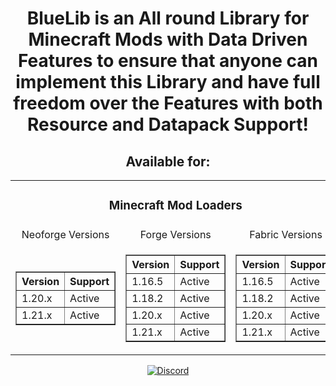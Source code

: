 <h1 align="center">BlueLib is an All round Library for Minecraft Mods with Data Driven Features to ensure that anyone can implement this Library and have full freedom over the Features with both Resource and Datapack Support!</h1>
<h2 align="center">Available for:</h2>
<table align="center">
  <tr>
    <td colspan="3" align="center"> <h3>Minecraft Mod Loaders</h3></td>
  </tr>
  <tr>
    <td align="center">Neoforge Versions</td>
    <td align="center">Forge Versions</td>
    <td align="center">Fabric Versions</td>
  </tr>
  <tr>
    <td>
      <table border="1" align="center">
        <thead>
          <tr>
            <th>Version</th>
            <th>Support</th>
          </tr>
        </thead>
        <tbody>
          <tr>
            <td>1.20.x</td>
            <td>Active</td>
          </tr>
          <tr>
            <td>1.21.x</td>
            <td>Active</td>
          </tr>
        </tbody>
      </table>
    </td>
    <td>
      <table border="1" align="center">
        <thead>
          <tr>
            <th>Version</th>
            <th>Support</th>
          </tr>
        </thead>
        <tbody>
          <tr>
            <td>1.16.5</td>
            <td>Active</td>
          </tr>
          <tr>
            <td>1.18.2</td>
            <td>Active</td>
          </tr>
          <tr>
            <td>1.20.x</td>
            <td>Active</td>
          </tr>
          <tr>
            <td>1.21.x</td>
            <td>Active</td>
          </tr>
        </tbody>
      </table>
    </td>
    <td>
      <table border="1" align="center">
        <thead>
          <tr>
            <th>Version</th>
            <th>Support</th>
          </tr>
        </thead>
        <tbody>
          <tr>
            <td>1.16.5</td>
            <td>Active</td>
          </tr>
          <tr>
            <td>1.18.2</td>
            <td>Active</td>
          </tr>
          <tr>
            <td>1.20.x</td>
            <td>Active</td>
          </tr>
          <tr>
            <td>1.21.x</td>
            <td>Active</td>
          </tr>
        </tbody>
      </table>
    </td>
  </tr>
</table>
<p align="center">
  <a href="https://discord.gg/WMpmqMbJsH"><img src="https://img.shields.io/discord/1272923738895286457?color=blue&label=Discord&logo=Discord&logoColor=blue&style=for-the-badge" alt="Discord"/></a>
</p>

